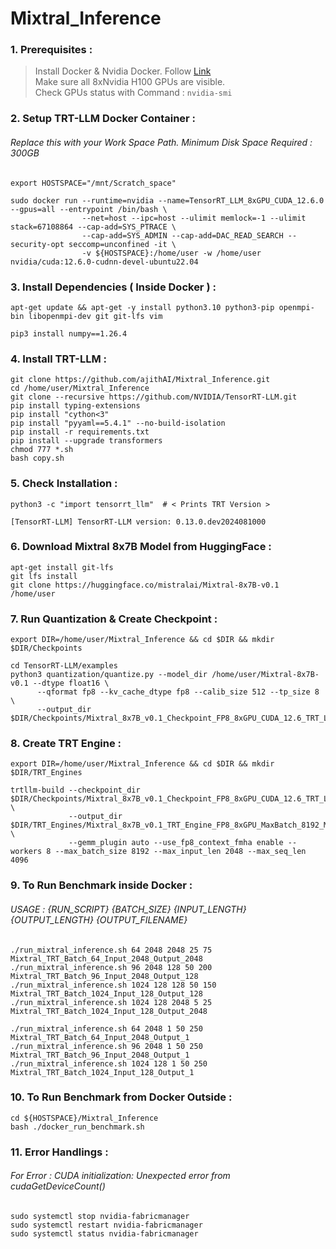# Mixtral_Inference

### 1. Prerequisites : 
> Install Docker & Nvidia Docker. Follow [Link](https://docs.nvidia.com/datacenter/cloud-native/container-toolkit/latest/install-guide.html) </br>
> Make sure all 8xNvidia H100 GPUs are visible. </br>
> Check GPUs status with Command : `nvidia-smi`


### 2. Setup TRT-LLM Docker Container : 

###### Replace this with your Work Space Path. Minimum Disk Space Required : 300GB

```
export HOSTSPACE="/mnt/Scratch_space"  
```
```
sudo docker run --runtime=nvidia --name=TensorRT_LLM_8xGPU_CUDA_12.6.0 --gpus=all --entrypoint /bin/bash \
                --net=host --ipc=host --ulimit memlock=-1 --ulimit stack=67108864 --cap-add=SYS_PTRACE \
                --cap-add=SYS_ADMIN --cap-add=DAC_READ_SEARCH --security-opt seccomp=unconfined -it \
                -v ${HOSTSPACE}:/home/user -w /home/user nvidia/cuda:12.6.0-cudnn-devel-ubuntu22.04
```

### 3. Install Dependencies ( Inside Docker ) : 

```
apt-get update && apt-get -y install python3.10 python3-pip openmpi-bin libopenmpi-dev git git-lfs vim
```
```
pip3 install numpy==1.26.4
```
### 4. Install TRT-LLM : 
```
git clone https://github.com/ajithAI/Mixtral_Inference.git
cd /home/user/Mixtral_Inference
git clone --recursive https://github.com/NVIDIA/TensorRT-LLM.git
pip install typing-extensions
pip install "cython<3"
pip install "pyyaml==5.4.1" --no-build-isolation
pip install -r requirements.txt
pip install --upgrade transformers
chmod 777 *.sh 
bash copy.sh 
```

### 5. Check Installation : 

```
python3 -c "import tensorrt_llm"  # < Prints TRT Version >
```
```
[TensorRT-LLM] TensorRT-LLM version: 0.13.0.dev2024081000
```

### 6. Download Mixtral 8x7B Model from HuggingFace : 

```
apt-get install git-lfs 
git lfs install 
git clone https://huggingface.co/mistralai/Mixtral-8x7B-v0.1 /home/user
```

### 7. Run Quantization & Create Checkpoint :
```
export DIR=/home/user/Mixtral_Inference && cd $DIR && mkdir $DIR/Checkpoints
```
```
cd TensorRT-LLM/examples
python3 quantization/quantize.py --model_dir /home/user/Mixtral-8x7B-v0.1 --dtype float16 \
      --qformat fp8 --kv_cache_dtype fp8 --calib_size 512 --tp_size 8 \
      --output_dir $DIR/Checkpoints/Mixtral_8x7B_v0.1_Checkpoint_FP8_8xGPU_CUDA_12.6_TRT_LLM_0.13
```

### 8. Create TRT Engine :

```
export DIR=/home/user/Mixtral_Inference && cd $DIR && mkdir $DIR/TRT_Engines
```
```
trtllm-build --checkpoint_dir $DIR/Checkpoints/Mixtral_8x7B_v0.1_Checkpoint_FP8_8xGPU_CUDA_12.6_TRT_LLM_0.13 \
             --output_dir $DIR/TRT_Engines/Mixtral_8x7B_v0.1_TRT_Engine_FP8_8xGPU_MaxBatch_8192_MaxSeqLen_4096_CUDA_12.6_TRT_LLM_0.13_TP_8 \
             --gemm_plugin auto --use_fp8_context_fmha enable --workers 8 --max_batch_size 8192 --max_input_len 2048 --max_seq_len 4096 
```

### 9. To Run Benchmark inside Docker : 

###### USAGE : {RUN_SCRIPT}  {BATCH_SIZE}  {INPUT_LENGTH}  {OUTPUT_LENGTH}  {OUTPUT_FILENAME}

```
./run_mixtral_inference.sh 64 2048 2048 25 75 Mixtral_TRT_Batch_64_Input_2048_Output_2048
./run_mixtral_inference.sh 96 2048 128 50 200 Mixtral_TRT_Batch_96_Input_2048_Output_128
./run_mixtral_inference.sh 1024 128 128 50 150 Mixtral_TRT_Batch_1024_Input_128_Output_128
./run_mixtral_inference.sh 1024 128 2048 5 25 Mixtral_TRT_Batch_1024_Input_128_Output_2048

./run_mixtral_inference.sh 64 2048 1 50 250 Mixtral_TRT_Batch_64_Input_2048_Output_1
./run_mixtral_inference.sh 96 2048 1 50 250 Mixtral_TRT_Batch_96_Input_2048_Output_1
./run_mixtral_inference.sh 1024 128 1 50 250 Mixtral_TRT_Batch_1024_Input_128_Output_1
```

### 10. To Run Benchmark from Docker Outside : 

```
cd ${HOSTSPACE}/Mixtral_Inference
bash ./docker_run_benchmark.sh 
```


### 11. Error Handlings : 

###### For Error : CUDA initialization: Unexpected error from cudaGetDeviceCount()

```
sudo systemctl stop nvidia-fabricmanager
sudo systemctl restart nvidia-fabricmanager
sudo systemctl status nvidia-fabricmanager
```
